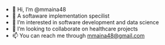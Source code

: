 - 👋 Hi, I’m @mmaina48
- 👀 A softaware implementation specilist
- 🌱 I’m interested in software development and data science 
- 💞️ I’m looking to collaborate on healthcare projects
- 📫 You can reach me through mmaina48@gmail.com

<!---
mmaina48/mmaina48 is a ✨ special ✨ repository because its `README.md` (this file) appears on your GitHub profile.
You can click the Preview link to take a look at your changes.
--->
